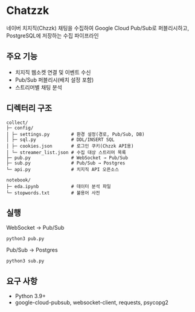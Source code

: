 # Chatzzk

네이버 치지직(Chzzk) 채팅을 수집하여 Google Cloud Pub/Sub로 퍼블리시하고, PostgreSQL에 저장하는 수집 파이프라인


## 주요 기능

- 치지직 웹소켓 연결 및 이벤트 수신
- Pub/Sub 퍼블리시(배치 설정 포함)
- 스트리머별 채팅 분석


## 디렉터리 구조
```
collect/
├─ config/
│ ├─ settings.py        # 환경 설정(경로, Pub/Sub, DB)
│ ├─ sql.py             # DDL/INSERT SQL
│ ├─ cookies.json       # 로그인 쿠키(Chzzk API용)
│ └─ streamer_list.json # 수집 대상 스트리머 목록
├─ pub.py               # WebSocket → Pub/Sub
├─ sub.py               # Pub/Sub → Postgres
└─ api.py               # 치지직 API 오픈소스

notebook/
├─ eda.ipynb            # 데이터 분석 파일
└─ stopwords.txt        # 불용어 사전
```

## 실행
WebSocket → Pub/Sub
```
python3 pub.py
```

Pub/Sub → Postgres
```
python3 sub.py
```

## 요구 사항
- Python 3.9+
- google-cloud-pubsub, websocket-client, requests, psycopg2